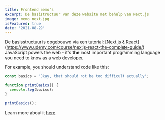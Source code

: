 ```yaml
---
title: Frontend memo's
excerpt: De basistructuur van deze website met behulp van Next.js
image: memo_next.jpg
isFeatured: true
date: '2021-08-29'
---
```


De basisstructuur is opgebouwd via een tutorial: [Next.js & React] (https://www.udemy.com/course/nextjs-react-the-complete-guide/)
JavaScript powers the web - it's **the** most important programming language you need to know as a web developer.

For example, you should understand code like this:

```js
const basics = 'Okay, that should not be too difficult actually';

function printBasics() {
  console.log(basics):
}

printBasics();
```

Learn more about it [here](https://academind.com)